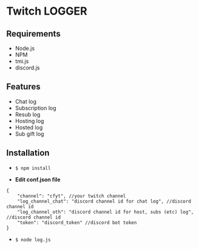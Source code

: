 # Twitch LOGGER
## Requirements
- Node.js
- NPM
- tmi.js
- discord.js
## Features
- Chat log
- Subscription log
- Resub log
- Hosting log
- Hosted log
- Sub gift log
## Installation
- `$ npm install`
>
- **Edit conf.json file**
```
{
    "channel": "cfyt", //your twitch channel
    "log_channel_chat": "discord channel id for chat log", //discord channel id
    "log_channel_oth": "discord channel id for host, subs (etc) log", //discord channel id
    "token": "discord_token" //discord bot token
}
```


- `$ node log.js`
